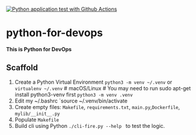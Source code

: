 [![Python application test with Github Actions](https://github.com/namaimichael/python-for-devops/actions/workflows/devops.yml/badge.svg)](https://github.com/namaimichael/python-for-devops/actions/workflows/devops.yml)

# python-for-devops

**This is Python for DevOps**

## Scaffold

1. Create a Python Virtual Environment `python3 -m venv ~/.venv` or `virtualenv ~/.venv` # macOS/Linux # You may need to run sudo apt-get install python3-venv first
   `python3 -m venv .venv`
2. Edit my ~/.bashrc `source ~/.venv/bin/activate
3. Create empty files: `Makefile`, `requirements.txt`, `main.py`,`Dockerfile`, `mylib/__init__.py`
4. Populate `Makefile`
5. Build cli using Python `./cli-fire.py --help ` to test the logic.
